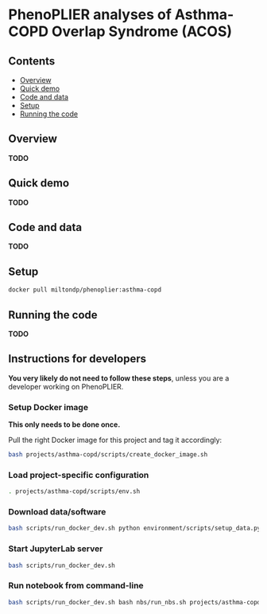 # PhenoPLIER analyses of Asthma-COPD Overlap Syndrome (ACOS)

## Contents

 * [Overview](#overview)
 * [Quick demo](#quick-demo)
 * [Code and data](#code-and-data)
 * [Setup](#setup)
 * [Running the code](#running-the-code)


## Overview

**TODO**


## Quick demo

**TODO**


## Code and data

**TODO**


## Setup

```bash
docker pull miltondp/phenoplier:asthma-copd
```


## Running the code

**TODO**


## Instructions for developers

**You very likely do not need to follow these steps**, unless you are a developer working on PhenoPLIER.

### Setup Docker image

**This only needs to be done once.**

Pull the right Docker image for this project and tag it accordingly:

```bash
bash projects/asthma-copd/scripts/create_docker_image.sh
```

### Load project-specific configuration

```bash
. projects/asthma-copd/scripts/env.sh
```

### Download data/software

```bash
bash scripts/run_docker_dev.sh python environment/scripts/setup_data.py --mode asthma-copd
```

### Start JupyterLab server

```bash
bash scripts/run_docker_dev.sh
```


### Run notebook from command-line

```bash
bash scripts/run_docker_dev.sh bash nbs/run_nbs.sh projects/asthma-copd/nbs/05_gwas/05-gwas-inflation_factor.ipynb
```
